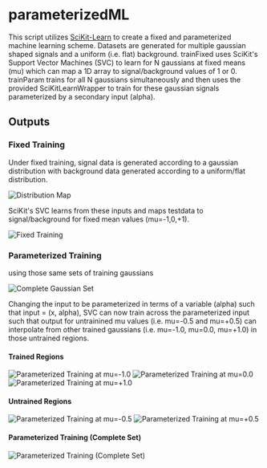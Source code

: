 # parameterizedML

This script utilizes [SciKit-Learn](http://scikit-learn.org/stable/) to create a fixed and parameterized machine learning scheme. Datasets are generated for multiple gaussian shaped signals and a uniform (i.e. flat) background. trainFixed uses SciKit's Support Vector Machines (SVC) to learn for N gaussians at fixed means (mu) which can map a 1D array to signal/background values of 1 or 0. trainParam trains for all N gaussians simultaneously and then uses the provided SciKitLearnWrapper to train for these gaussian signals parameterized by a secondary input (alpha).

## Outputs

### Fixed Training
Under fixed training, signal data is generated according to a gaussian distribution with background data generated according to a uniform/flat distribution.

![Distribution Map](/plots/images/modelPlot.png)

SciKit's SVC learns from these inputs and maps testdata to signal/background for fixed mean values (mu=-1,0,+1).

![Fixed Training](/plots/images/fixedTraining.png)

### Parameterized Training
using those same sets of training gaussians

![Complete Gaussian Set](/plots/images/paramTraining.png)

Changing the input to be parameterized in terms of a variable (alpha) such that input = (x, alpha), SVC can now train across the parameterized input such that output for untrainined mu values (i.e. mu=-0.5 and mu=+0.5) can interpolate from other trained gaussians (i.e. mu=-1.0, mu=0.0, mu=+1.0) in those untrained regions.

#### Trained Regions
![Parameterized Training at mu=-1.0](/plots/images/paramTraining_(mu=-1.0).png)
![Parameterized Training at mu=0.0](/plots/images/paramTraining_(mu=0.0).png)
![Parameterized Training at mu=+1.0](/plots/images/paramTraining_(mu=1.0).png)

#### Untrained Regions
![Parameterized Training at mu=-0.5](/plots/images/paramTraining_(mu=-0.5).png)
![Parameterized Training at mu=+0.5](/plots/images/paramTraining_(mu=0.5).png)

#### Parameterized Training (Complete Set)
![Parameterized Training (Complete Set)](/plots/images/paramTraining_complete.png)
